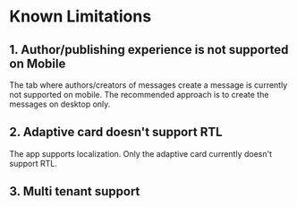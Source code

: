 # Known Limitations
## 1. Author/publishing experience is not supported on Mobile

The tab where authors/creators of messages create a message is currently not supported on mobile. The recommended approach is to create the messages on desktop only.

## 2. Adaptive card doesn't support RTL

The app supports localization. Only the adaptive card currently doesn't support RTL.

## 3. Multi tenant support
